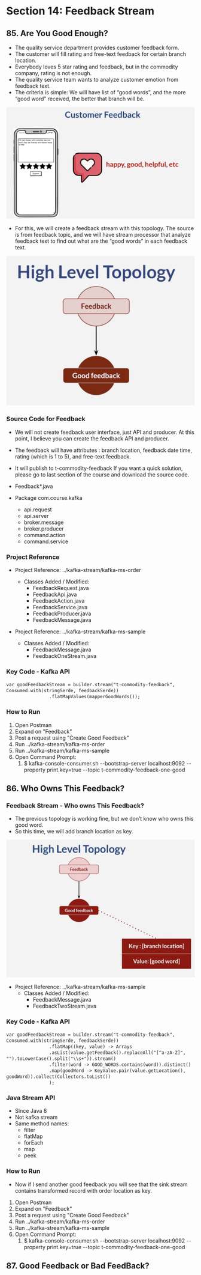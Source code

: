 # Section 14: Feedback Stream

## 85. Are You Good Enough?

- The quality service department provides customer feedback form.
- The customer will fill rating and free-text feedback for certain branch location.
- Everybody loves 5 star rating and feedback, but in the commodity company, rating is not enough.
- The quality service team wants to analyze customer emotion from feedback text.
- The criteria is simple: We will have list of “good words”, and the more “good word” received, the better that branch will be.

![alt text](https://github.com/marodrigues20/udemy_java/blob/main/JavaSpring%26ApacheKafkaBootcamp-BasicToComplete/Sections/Section-14/pic_01.png?raw=true)


 - For this, we will create a feedback stream with this topology. The source is from feedback topic, and we will have stream processor that analyze feedback text to find out what are the “good words” in each feedback text.
  

![alt text](https://github.com/marodrigues20/udemy_java/blob/main/JavaSpring%26ApacheKafkaBootcamp-BasicToComplete/Sections/Section-14/pic_02.png?raw=true)


### Source Code for Feedback

- We will not create feedback user interface, just API and producer. At this point, I believe you can create the feedback API and producer.
- The feedback will have attributes : branch location, feedback date time, rating (which is 1 to 5), and free-text feedback.
- It will publish to t-commodity-feedback If you want a quick solution, please go to last section of the course and download the source code.

- Feedback*.java
- Package com.course.kafka
  - api.request
  - api.server
  - broker.message
  - broker.producer
  - command.action
  - command.service


### Project Reference

- Project Reference: ../kafka-stream/kafka-ms-order
  - Classes Added / Modified: 
    - FeedbackRequest.java
    - FeedbackApi.java
    - FeedbackAction.java
    - FeedbackService.java
    - FeedbackProducer.java
    - FeedbackMessage.java

- Project Reference: ../kafka-stream/kafka-ms-sample
  - Classes Added / Modified: 
    - FeedbackMessage.java
    - FeedbackOneStream.java


### Key Code - Kafka API

```
var goodFeedbackStream = builder.stream("t-commodity-feedback", Consumed.with(stringSerde, feedbackSerde))
                .flatMapValues(mapperGoodWords());
```

### How to Run

1. Open Postman
2. Expand on "Feedback"
3. Post a request using "Create Good Feedback"
4. Run ../kafka-stream/kafka-ms-order
5. Run ../kafka-stream/kafka-ms-sample
6. Open Command Prompt:
   1. $ kafka-console-consumer.sh --bootstrap-server localhost:9092 --property print.key=true --topic t-commodity-feedback-one-good



## 86. Who Owns This Feedback?

### Feedback Stream - Who owns This Feedback?

- The previous topology is working fine, but we don’t know who owns this good word.
- So this time, we will add branch location as key.

![alt text](https://github.com/marodrigues20/udemy_java/blob/main/JavaSpring%26ApacheKafkaBootcamp-BasicToComplete/Sections/Section-14/pic_03.png?raw=true)


- Project Reference: ../kafka-stream/kafka-ms-sample
  - Classes Added / Modified: 
    - FeedbackMessage.java
    - FeedbackTwoStream.java


### Key Code - Kafka API

```
var goodFeedbackStream = builder.stream("t-commodity-feedback", Consumed.with(stringSerde, feedbackSerde))
                .flatMap((key, value) -> Arrays
                .asList(value.getFeedback().replaceAll("[^a-zA-Z]", "").toLowerCase().split("\\s+")).stream()
                .filter(word -> GOOD_WORDS.contains(word)).distinct()
                .map(goodWord -> KeyValue.pair(value.getLocation(), goodWord)).collect(Collectors.toList())
                );
```


### Java Stream API

- Since Java 8
- Not kafka stream
- Same method names:
  - filter
  - flatMap
  - forEach
  - map
  - peek


### How to Run

- Now if I send another good feedback you will see that the sink stream contains transformed record with order location as key.

1. Open Postman
2. Expand on "Feedback"
3. Post a request using "Create Good Feedback"
4. Run ../kafka-stream/kafka-ms-order
5. Run ../kafka-stream/kafka-ms-sample
6. Open Command Prompt:
   1. $ kafka-console-consumer.sh --bootstrap-server localhost:9092 --property print.key=true --topic t-commodity-feedback-one-good


## 87. Good Feedback or Bad FeedBack?

